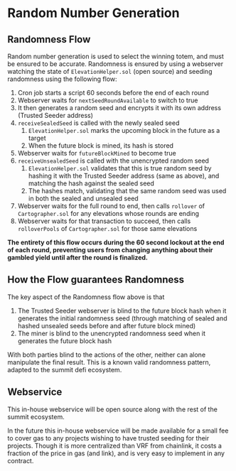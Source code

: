 # Random Number Generation

## **Randomness Flow**

Random number generation is used to select the winning totem, and must be ensured to be accurate. Randomness is ensured by using a webserver watching the state of `ElevationHelper.sol` \(open source\) and seeding randomness using the following flow:

1. Cron job starts a script 60 seconds before the end of each round
2. Webserver waits for `nextSeedRoundAvailable` to switch to true
3. It then generates a random seed and encrypts it with its own address \(Trusted Seeder address\)
4. `receiveSealedSeed` is called with the newly sealed seed
   1. `ElevationHelper.sol` marks the upcoming block in the future as a target
   2. When the future block is mined, its hash is stored
5. Webserver waits for `futureBlockMined` to become true
6. `receiveUnsealedSeed` is called with the unencrypted random seed
   1. `ElevationHelper.sol` validates that this is true random seed by hashing it with the Trusted Seeder address \(same as above\), and matching the hash against the sealed seed
   2. The hashes match, validating that the same random seed was used in both the sealed and unsealed seed
7. Webserver waits for the full round to end, then calls `rollover` of `Cartographer.sol` for any elevations whose rounds are ending
8. Webserver waits for that transaction to succeed, then calls `rolloverPools` of `Cartographer.sol` for those same elevations



**The entirety of this flow occurs during the 60 second lockout at the end of each round, preventing users from changing anything about their gambled yield until after the round is finalized.**

## How the Flow guarantees Randomness

The key aspect of the Randomness flow above is that

1. The Trusted Seeder webserver is blind to the future block hash when it generates the initial randomness seed \(through matching of sealed and hashed unsealed seeds before and after future block mined\)
2. The miner is blind to the unencrypted randomness seed when it generates the future block hash

With both parties blind to the actions of the other, neither can alone manipulate the final result.  This is a known valid randomness pattern, adapted to the summit defi ecosystem.

## Webservice

This in-house webservice will be open source along with the rest of the summit ecosystem.

In the future this in-house webservice will be made available for a small fee to cover gas to any projects wishing to have trusted seeding for their projects. Though it is more centralized than VRF from chainlink, it costs a fraction of the price in gas \(and link\), and is very easy to implement in any contract.

